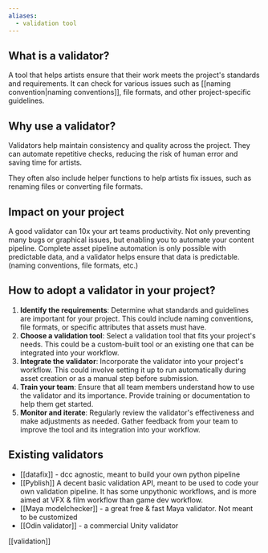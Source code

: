 ```yaml
---
aliases:
  - validation tool
---
```

## What is a validator?
A tool that helps artists ensure that their work meets the project's standards and requirements. It can check for various issues such as [[naming convention|naming conventions]], file formats, and other project-specific guidelines.
## Why use a validator?
Validators help maintain consistency and quality across the project. They can automate repetitive checks, reducing the risk of human error and saving time for artists.

They often also include helper functions to help artists fix issues, such as renaming files or converting file formats.
## Impact on your project
A good validator can 10x your art teams productivity. Not only preventing many bugs or graphical issues, but enabling you to automate your content pipeline.
Complete asset pipeline automation is only possible with predictable data, and a validator helps ensure that data is predictable. (naming conventions, file formats, etc.)
## How to adopt a validator in your project?
1. **Identify the requirements**: Determine what standards and guidelines are important for your project. This could include naming conventions, file formats, or specific attributes that assets must have.
2. **Choose a validation tool**: Select a validation tool that fits your project's needs. This could be a custom-built tool or an existing one that can be integrated into your workflow.
3. **Integrate the validator**: Incorporate the validator into your project's workflow. This could involve setting it up to run automatically during asset creation or as a manual step before submission.
4. **Train your team**: Ensure that all team members understand how to use the validator and its importance. Provide training or documentation to help them get started.
5. **Monitor and iterate**: Regularly review the validator's effectiveness and make adjustments as needed. Gather feedback from your team to improve the tool and its integration into your workflow.
## Existing validators
- [[datafix]] - dcc agnostic, meant to build your own python pipeline
- [[Pyblish]] A decent basic validation API, meant to be used to code your own validation pipeline. It has some unpythonic workflows, and is more aimed at VFX & film workflow than game dev workflow.
- [[Maya modelchecker]] - a great free & fast Maya validator. Not meant to be customized 
- [[Odin validator]] - a commercial Unity validator 

[[validation]]